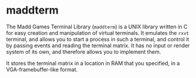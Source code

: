 maddterm
========

The Madd Games Terminal Library (`maddterm`) is a UNIX library written in C for easy creation and manipulation of virtual terminals. It emulates the `rxvt` terminal, and allows you to start a process in such a terminal, and control it by passing events and reading the terminal matrix. It has no input or render system of its own, and therefore allows you to implement them.

It stores the terminal matrix in a location in RAM that you specified, in a VGA-framebuffer-like format.

